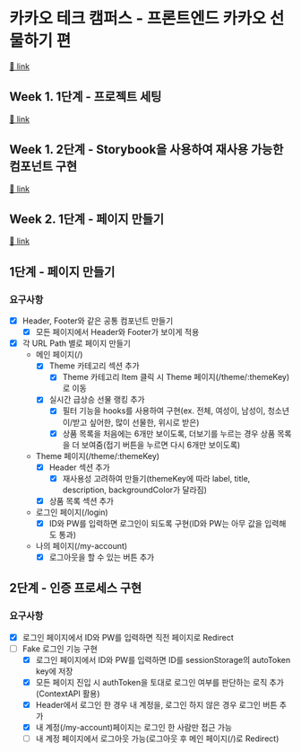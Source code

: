 # 카카오 테크 캠퍼스 - 프론트엔드 카카오 선물하기 편

[🔗 link](https://edu.nextstep.camp/s/hazAC9xa)

## Week 1. 1단계 - 프로젝트 세팅

[🔗 link](https://edu.nextstep.camp/s/hazAC9xa/ls/QzgHvzRM)

## Week 1. 2단계 - Storybook을 사용하여 재사용 가능한 컴포넌트 구현

[🔗 link](https://edu.nextstep.camp/s/hazAC9xa/ls/4wYFPW1K)

## Week 2. 1단계 - 페이지 만들기

[🔗 link](https://edu.nextstep.camp/s/hazAC9xa/ls/QzV1ncxk)

## 1단계 - 페이지 만들기
### 요구사항
- [X] Header, Footer와 같은 공통 컴포넌트 만들기
	- [X] 모든 페이지에서 Header와 Footer가 보이게 적용
- [X] 각 URL Path 별로 페이지 만들기
	- 메인 페이지(/)
		- [X] Theme 카테고리 섹션 추가
			- [X] Theme 카테고리 Item 클릭 시 Theme 페이지(/theme/:themeKey)로 이동
		- [X] 실시간 급상승 선물 랭킹 추가
			- [X] 필터 기능을 hooks를 사용하여 구현(ex. 전체, 여성이, 남성이, 청소년이/받고 싶어한, 많이 선물한, 위시로 받은)
			- [X] 상품 목록을 처음에는 6개만 보이도록, 더보기를 누르는 경우 상품 목록을 더 보여줌(접기 버튼을 누르면 다시 6개만 보이도록)
	- Theme 페이지(/theme/:themeKey)
		- [X] Header 섹션 추가
			- [X] 재사용성 고려하여 만들기(themeKey에 따라 label, title, description, backgroundColor가 달라짐)
		- [X] 상품 목록 섹션 추가
	- 로그인 페이지(/login)
		- [X] ID와 PW를 입력하면 로그인이 되도록 구현(ID와 PW는 아무 값을 입력해도 통과)
	- 나의 페이지(/my-account)
		- [X] 로그아웃을 할 수 있는 버튼 추가

## 2단계 - 인증 프로세스 구현
### 요구사항
- [X] 로그인 페이지에서 ID와 PW를 입력하면 직전 페이지로 Redirect
- [ ] Fake 로그인 기능 구현
	- [X] 로그인 페이지에서 ID와 PW를 입력하면 ID를 sessionStorage의 autoToken key에 저장
	- [X] 모든 페이지 진입 시 authToken을 토대로 로그인 여부를 판단하는 로직 추가(ContextAPI 활용)
	- [X] Header에서 로그인 한 경우 내 계정을, 로그인 하지 않은 경우 로그인 버튼 추가
	- [X] 내 계정(/my-account)페이지는 로그인 한 사람만 접근 가능
	- [ ] 내 계정 페이지에서 로그아웃 가능(로그아웃 후 메인 페이지(/)로 Redirect)
